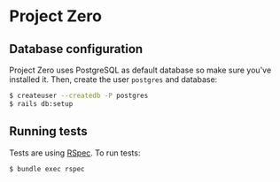 # Project Zero

## Database configuration

Project Zero uses PostgreSQL as default database so make sure you've installed
it. Then, create the user `postgres` and database:

```bash
$ createuser --createdb -P postgres
$ rails db:setup
```

## Running tests

Tests are using [RSpec](http://rspec.info/). To run tests:

```bash
$ bundle exec rspec
```
